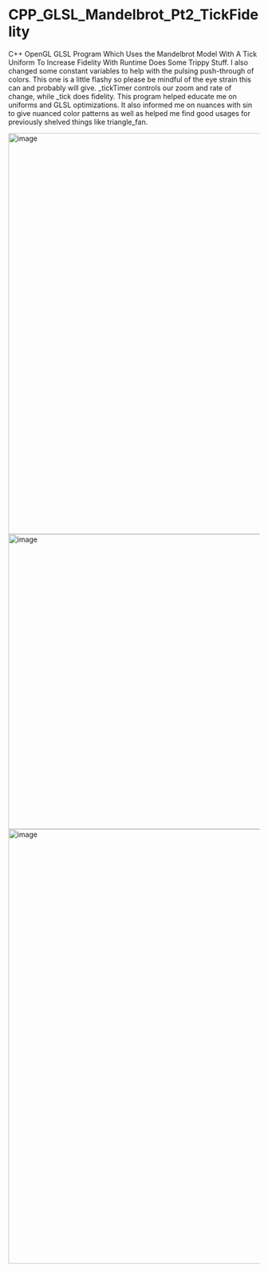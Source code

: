 # CPP_GLSL_Mandelbrot_Pt2_TickFidelity
C++ OpenGL GLSL Program Which Uses the Mandelbrot Model With A Tick Uniform To Increase Fidelity With Runtime Does Some Trippy Stuff. I also 
changed some constant variables to help with the pulsing push-through of colors. This one is a little flashy so please
be mindful of the eye strain this can and probably will give. _tickTimer controls our zoom and rate of change, while _tick does
fidelity. 
This program helped educate me on uniforms and GLSL optimizations. It also informed me on nuances with sin to give nuanced color patterns
as well as helped me find good usages for previously shelved things like triangle_fan.

<img width="802" alt="image" src="https://github.com/Kingerthanu/CPP_GLSL_Mandelbrot_Pt2_TickFidelity/assets/76754592/3caa73f5-4712-4f1e-a48f-891cabed6b5e">
<img width="590" alt="image" src="https://github.com/Kingerthanu/CPP_GLSL_Mandelbrot_Pt2_TickFidelity/assets/76754592/81e71535-8e82-4836-8943-21c458a46d72">
<img width="869" alt="image" src="https://github.com/Kingerthanu/CPP_GLSL_Mandelbrot_Pt2_TickFidelity/assets/76754592/765f912a-b866-47c3-917c-ceaa2fe1f2f4">

